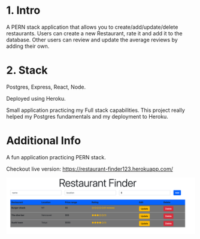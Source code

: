 # 1. Intro

A PERN stack application that allows you to create/add/update/delete restaurants. Users can create a new Restaurant, rate it and add it to the database. Other users can review and update the average reviews by adding their own.

# 2. Stack

Postgres, Express, React, Node.

Deployed using Heroku.

Small application practicing my Full stack capabilities. This project really helped my Postgres fundamentals and my deployment to Heroku.

# Additional Info

A fun application practicing PERN stack.

Checkout live version: https://restaurant-finder123.herokuapp.com/

![Screenshot](client/assets/screenshot.png)
